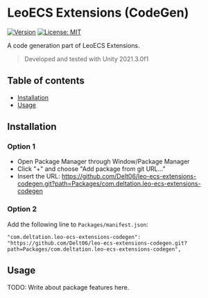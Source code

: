 #  LeoECS Extensions (CodeGen)

[![Version](https://img.shields.io/github/v/release/Delt06/leo-ecs-extensions-codegen?sort=semver)](https://github.com/Delt06/leo-ecs-extensions-codegen/releases)
[![License: MIT](https://img.shields.io/badge/License-MIT-yellow.svg)](https://opensource.org/licenses/MIT)

A code generation part of LeoECS Extensions.

> Developed and tested with Unity 2021.3.0f1

## Table of contents

- [Installation](#installation)
- [Usage](#usage)

## Installation
### Option 1
- Open Package Manager through Window/Package Manager
- Click "+" and choose "Add package from git URL..."
- Insert the URL: https://github.com/Delt06/leo-ecs-extensions-codegen.git?path=Packages/com.deltation.leo-ecs-extensions-codegen

### Option 2  
Add the following line to `Packages/manifest.json`:
```
"com.deltation.leo-ecs-extensions-codegen": "https://github.com/Delt06/leo-ecs-extensions-codegen.git?path=Packages/com.deltation.leo-ecs-extensions-codegen",
```

## Usage

TODO: Write about package features here.
